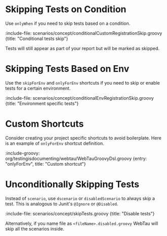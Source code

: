 # Skipping Tests on Condition

Use `onlyWhen` if you need to skip tests based on a condition.

:include-file: scenarios/concept/conditionalCustomRegistrationSkip.groovy {title: "Conditional tests skip"}

Tests will still appear as part of your report but will be marked as skipped.

# Skipping Tests Based on Env

Use the `skipForEnv` and `onlyForEnv` shortcuts if you need to skip or enable tests for a certain environment.

:include-file: scenarios/concept/conditionalEnvRegistrationSkip.groovy {title: "Environment specific tests"}

# Custom Shortcuts

Consider creating your project specific shortcuts to avoid boilerplate. 
Here is an example of `onlyForEnv` shortcut definition.

:include-groovy: org/testingisdocumenting/webtau/WebTauGroovyDsl.groovy {entry: "onlyForEnv", title: "Custom shortcut"}

# Unconditionally Skipping Tests

Instead of `scenario`, use `dscenario` or `disabledScenario` to always skip a test.  This is analogous to 
Junit's `@Ignore` or `@Disabled`.

:include-file: scenarios/concept/skipTests.groovy {title: "Disable tests"}

Alternatively, if you name file as `<fileName>.disabled.groovy` WebTau will skip all the scenarios inside.  